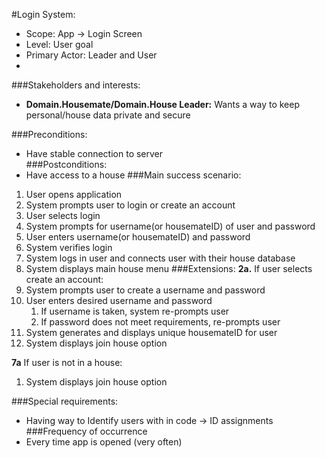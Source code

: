 #Login System:
+ Scope: App -> Login Screen
+ Level: User goal
+ Primary Actor: Leader and User
+ 
###Stakeholders and interests:
+ **Domain.Housemate/Domain.House Leader:** Wants a way to keep personal/house data private and secure

###Preconditions:
+ Have stable connection to server		
###Postconditions:
+ Have access to a house
###Main success scenario:
1. User opens application
2. System prompts user to login or create an account
3. User selects login
4. System prompts for username(or housemateID) of user and password
5. User enters username(or housemateID) and password
6. System verifies login
7. System logs in user and connects user with their house database
8. System displays main house menu
###Extensions:
**2a.** If user selects create an account:
1. System prompts user to create a username and password 
2. User enters desired username and password
   1. If username is taken, system re-prompts user
   2. If password does not meet requirements, re-prompts user
3. System generates and displays unique housemateID for user
4. System displays join house option

**7a** If user is not in a house:
1. System displays join house option

###Special requirements: 
+ Having way to Identify users with in code → ID assignments
###Frequency of occurrence
+ Every time app is opened (very often)

